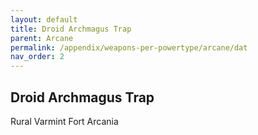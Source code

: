 ```yaml
---
layout: default
title: Droid Archmagus Trap
parent: Arcane
permalink: /appendix/weapons-per-powertype/arcane/dat
nav_order: 2
---
```

## Droid Archmagus Trap
Rural Varmint Fort Arcania
